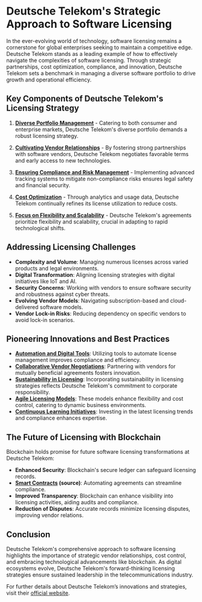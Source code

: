 # Deutsche Telekom's Strategic Approach to Software Licensing

In the ever-evolving world of technology, software licensing remains a cornerstone for global enterprises seeking to maintain a competitive edge. Deutsche Telekom stands as a leading example of how to effectively navigate the complexities of software licensing. Through strategic partnerships, cost optimization, compliance, and innovation, Deutsche Telekom sets a benchmark in managing a diverse software portfolio to drive growth and operational efficiency.

## Key Components of Deutsche Telekom's Licensing Strategy

1. **[Diverse Portfolio Management](https://www.telekom.com/en/company/global-footprint)** - Catering to both consumer and enterprise markets, Deutsche Telekom's diverse portfolio demands a robust licensing strategy.
   
2. **[Cultivating Vendor Relationships](https://www.telekom.com/en/company)** - By fostering strong partnerships with software vendors, Deutsche Telekom negotiates favorable terms and early access to new technologies.

3. **[Ensuring Compliance and Risk Management](https://www.telekom.com/en)** - Implementing advanced tracking systems to mitigate non-compliance risks ensures legal safety and financial security.

4. **[Cost Optimization](https://www.telekom.com/en/media)** - Through analytics and usage data, Deutsche Telekom continually refines its license utilization to reduce costs.

5. **[Focus on Flexibility and Scalability](https://www.telekom.com/en/what-we-do)** - Deutsche Telekom's agreements prioritize flexibility and scalability, crucial in adapting to rapid technological shifts.

## Addressing Licensing Challenges

- **Complexity and Volume**: Managing numerous licenses across varied products and legal environments.
- **Digital Transformation**: Aligning licensing strategies with digital initiatives like IoT and AI.
- **Security Concerns**: Working with vendors to ensure software security and robustness against cyber threats.
- **Evolving Vendor Models**: Navigating subscription-based and cloud-delivered software models.
- **Vendor Lock-in Risks**: Reducing dependency on specific vendors to avoid lock-in scenarios.

## Pioneering Innovations and Best Practices

- **[Automation and Digital Tools](https://www.telekom.com/en/innovation)**: Utilizing tools to automate license management improves compliance and efficiency.
- **[Collaborative Vendor Negotiations](https://www.telekom.com/en/work-with-us)**: Partnering with vendors for mutually beneficial agreements fosters innovation.
- **[Sustainability in Licensing](https://www.telekom.com/en/sustainability)**: Incorporating sustainability in licensing strategies reflects Deutsche Telekom's commitment to corporate responsibility.
- **[Agile Licensing Models](https://www.telekom.com/en/business-and-solution)**: These models enhance flexibility and cost control, catering to dynamic business environments.
- **[Continuous Learning Initiatives](https://www.telekom.com/en/career)**: Investing in the latest licensing trends and compliance enhances expertise.

## The Future of Licensing with Blockchain

Blockchain holds promise for future software licensing transformations at Deutsche Telekom:

- **Enhanced Security**: Blockchain's secure ledger can safeguard licensing records.
- **[Smart Contracts](https://www.telekom.com/en) (source)**: Automating agreements can streamline compliance.
- **Improved Transparency**: Blockchain can enhance visibility into licensing activities, aiding audits and compliance.
- **Reduction of Disputes**: Accurate records minimize licensing disputes, improving vendor relations.

## Conclusion

Deutsche Telekom's comprehensive approach to software licensing highlights the importance of strategic vendor relationships, cost control, and embracing technological advancements like blockchain. As digital ecosystems evolve, Deutsche Telekom's forward-thinking licensing strategies ensure sustained leadership in the telecommunications industry. 

For further details about Deutsche Telekom’s innovations and strategies, visit their [official website](https://www.telekom.com/en).
